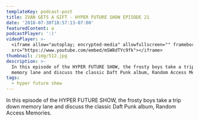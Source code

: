 ```yaml
---
templateKey: podcast-post
title: IVAN GETS A GIFT - HYPER FUTURE SHOW EPISODE 21
date: '2018-07-30T18:57:13-07:00'
featuredContent: a
podcastPlayer: ':)'
videoPlayer: >-
  <iframe allow="autoplay; encrypted-media" allowfullscreen="" frameborder="0"
  src="https://www.youtube.com/embed/mSW8dTYc9fk"></iframe>
thumbnail: /img/512.jpg
description: >-
  In this episode of the HYPER FUTURE SHOW, the frosty boys take a trip down
  memory lane and discuss the classic Daft Punk album, Random Access Memories.
tags:
  - hyper future show
---
```

<p>In this episode of the HYPER FUTURE SHOW, the frosty boys take a trip down memory lane and discuss the classic Daft Punk album, Random Access Memories.</p>
